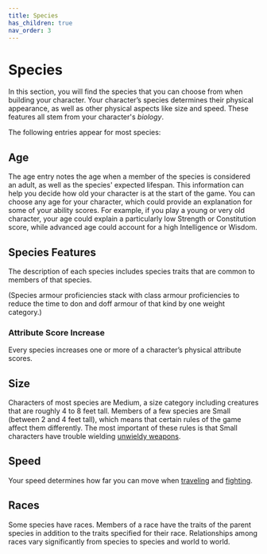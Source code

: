 ```yaml
---
title: Species
has_children: true
nav_order: 3
---
```


# Species
In this section, you will find the species that you can choose from when building your character. Your character’s species determines their physical appearance, as well as other physical aspects like size and speed. These features all stem from your character's *biology*.

The following entries appear for most species:

## Age
The age entry notes the age when a member of the species is considered an adult, as well as the species' expected lifespan. This information can help you decide how old your character is at the start of the game. You can choose any age for your character, which could provide an explanation for some of your ability scores. For example, if you play a young or very old character, your age could explain a particularly low Strength or Constitution score, while advanced age could account for a high Intelligence or Wisdom.

## Species Features
The description of each species includes species traits that are common to members of that species.

(Species armour proficiencies stack with class armour proficiencies to reduce the time to don and doff armour of that kind by one weight category.)

### Attribute Score Increase
Every species increases one or more of a character’s physical attribute scores.

## Size
Characters of most species are Medium, a size category including creatures that are roughly 4 to 8 feet tall. Members of a few species are Small (between 2 and 4 feet tall), which means that certain rules of the game affect them differently. The most important of these rules is that Small characters have trouble wielding [unwieldy weapons](http://stormchaserroleplaying.com/stormchaserRPG/Equipment/Weapons/WeaponTableGlossary/#unwieldy).

## Speed
Your speed determines how far you can move when [traveling](http://stormchaserroleplaying.com/stormchaserRPG/Adventuring/Movement/) and [fighting](http://stormchaserroleplaying.com/stormchaserRPG/Combat/MovementandPosition/).

## Races
Some species have races. Members of a race have the traits of the parent species in addition to the traits specified for their race. Relationships among races vary significantly from species to species and world to world.
